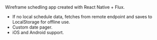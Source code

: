 Wireframe schedling app created with React Native + Flux.

- If no local schedule data, fetches from remote endpoint and saves to LocalStorage for offline use.
- Custom date pager.
- iOS and Android support.
